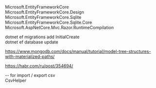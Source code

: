 ﻿Microsoft.EntityFrameworkCore   
Microsoft.EntityFrameworkCore.Design   
Microsoft.EntityFrameworkCore.Sqlite   
Microsoft.EntityFrameworkCore.Sqlite.Core
Microsoft.AspNetCore.Mvc.Razor.RuntimeCompilation


dotnet ef migrations add InitialCreate    
dotnet ef database update


https://www.mongodb.com/docs/manual/tutorial/model-tree-structures-with-materialized-paths/   

https://habr.com/ru/post/354694/

-- for import / export csv   
CsvHelper
